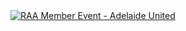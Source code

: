 <!-- RAA Member Event - Adelaide United -->
<a href="https://youtu.be/4UcfECYbDYQ?list=PL1eC1aP-LYNg2ya1ywPj0pipd0y2EWGEl&t=51">
<picture>
	<source media="(prefers-color-scheme: dark)" srcset="https://ytcards.demolab.com/?id=4UcfECYbDYQ&title=RAA+Member+Event+-+Adelaide+United&background_color=%230d1117&title_color=%23ffffff&stats_color=%23dedede&max_title_lines=2&width=250&border_radius=5&duration=123">
	<img src="https://ytcards.demolab.com/?id=4UcfECYbDYQ&title=RAA+Member+Event+-+Adelaide+United&background_color=%23ffffff&title_color=%2324292f&stats_color=%2357606a&max_title_lines=2&width=250&border_radius=5&duration=123" alt="RAA Member Event - Adelaide United" title="RAA Member Event - Adelaide United">
</picture>
</a>
